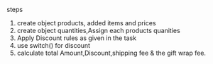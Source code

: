 steps
1. create object products,
    added items and prices
2. create object quantities,Assign each products quanities
3. Apply Discount rules as given in the task
4. use switch() for discount
5. calculate total Amount,Discount,shipping fee & the gift wrap fee.
     
   
